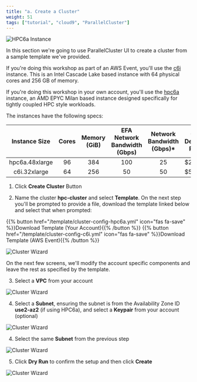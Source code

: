```yaml
---
title: "a. Create a Cluster"
weight: 51
tags: ["tutorial", "cloud9", "ParallelCluster"]
---
```


![HPC6a Instance](/images/pcluster/hpc6a.png)

In this section we're going to use ParallelCluster UI to create a cluster from a sample template we've provided.

If you're doing this workshop as part of an AWS Event, you'll use the [c6i](https://aws.amazon.com/ec2/instance-types/c6i/) instance. This is an Intel Cascade Lake based instance with 64 physical cores and 256 GB of memory.

If you're doing this workshop in your own account, you'll use the [hpc6a](https://aws.amazon.com/ec2/instance-types/hpc6/) instance, an AMD EPYC Milan based instance designed specifically for tightly coupled HPC style workloads.

The instances have the following specs:

|  Instance Size | Cores | Memory (GiB) | EFA Network Bandwidth (Gbps) | Network Bandwidth (Gbps)* | On-Demand Price |
|:--------------:|:-----:|:------------:|:----------------------------:|:-------------------------:|-----------------|
| hpc6a.48xlarge |   96  |      384     |              100             |             25            | $2.88           |
| c6i.32xlarge |   64  |      256     |              50             |             50            | $5.44           |

1. Click **Create Cluster** Button

2. Name the cluster **hpc-cluster** and select **Template**. On the next step you'll be prompted to provide a file, download the template linked below and select that when prompted:

{{% button href="/template/cluster-config-hpc6a.yml" icon="fas fa-save" %}}Download Template (Your Account){{% /button %}}
{{% button href="/template/cluster-config-c6i.yml" icon="fas fa-save" %}}Download Template (AWS Event){{% /button %}}

![Cluster Wizard](/images/pcluster/pcmanager-1.png)

On the next few screens, we'll modify the account specific components and leave the rest as specified by the template.

3. Select a **VPC** from your account

![Cluster Wizard](/images/pcluster/pcmanager-2.png)

4. Select a **Subnet**, ensuring the subnet is from the Availability Zone ID **use2-az2** (if using HPC6a), and select a **Keypair** from your account (optional)

![Cluster Wizard](/images/pcluster/pcmanager-3.png)

4. Select the same **Subnet** from the previous step

![Cluster Wizard](/images/pcluster/pcmanager-4.png)

5. Click **Dry Run** to confirm the setup and then click **Create**

![Cluster Wizard](/images/pcluster/pcmanager-5.png)